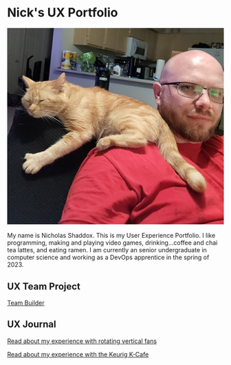 # Nick's UX Portfolio

![Me and Lily](/assets/me.jpg)

My name is Nicholas Shaddox. This is my User Experience Portfolio. I like programming, making and playing video games, drinking...coffee and chai tea lattes, and eating ramen. I am currently an senior undergraduate in computer science and working as a DevOps apprentice in the spring of 2023.
## UX Team Project
[Team Builder](https://usabilityengineering.github.io/team-builder/)

## UX Journal

[Read about my experience with rotating vertical fans](j01/)

[Read about my experience with the Keurig K-Cafe](j02/)
